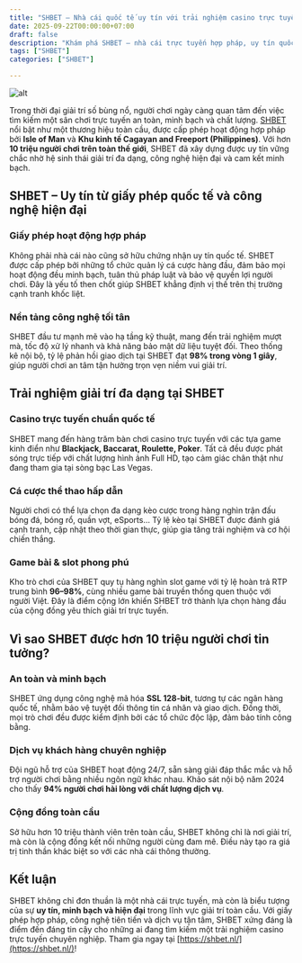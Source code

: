 ```yaml
---
title: "SHBET – Nhà cái quốc tế uy tín với trải nghiệm casino trực tuyến đỉnh cao"
date: 2025-09-22T00:00:00+07:00
draft: false
description: "Khám phá SHBET – nhà cái trực tuyến hợp pháp, uy tín quốc tế với hơn 10 triệu người chơi tin tưởng, mang đến trải nghiệm giải trí casino hiện đại."
tags: ["SHBET"]
categories: ["SHBET"]

---
```

![alt](https://i.postimg.cc/grFM74Ck/shbetnl.jpg)

Trong thời đại giải trí số bùng nổ, người chơi ngày càng quan tâm đến việc tìm kiếm một sân chơi trực tuyến an toàn, minh bạch và chất lượng. [SHBET](https://shbet.nl/) nổi bật như một thương hiệu toàn cầu, được cấp phép hoạt động hợp pháp bởi **Isle of Man** và **Khu kinh tế Cagayan and Freeport (Philippines)**. Với hơn **10 triệu người chơi trên toàn thế giới**, SHBET đã xây dựng được uy tín vững chắc nhờ hệ sinh thái giải trí đa dạng, công nghệ hiện đại và cam kết minh bạch.

## SHBET – Uy tín từ giấy phép quốc tế và công nghệ hiện đại

### Giấy phép hoạt động hợp pháp

Không phải nhà cái nào cũng sở hữu chứng nhận uy tín quốc tế. SHBET được cấp phép bởi những tổ chức quản lý cá cược hàng đầu, đảm bảo mọi hoạt động đều minh bạch, tuân thủ pháp luật và bảo vệ quyền lợi người chơi. Đây là yếu tố then chốt giúp SHBET khẳng định vị thế trên thị trường cạnh tranh khốc liệt.

### Nền tảng công nghệ tối tân

SHBET đầu tư mạnh mẽ vào hạ tầng kỹ thuật, mang đến trải nghiệm mượt mà, tốc độ xử lý nhanh và khả năng bảo mật dữ liệu tuyệt đối. Theo thống kê nội bộ, tỷ lệ phản hồi giao dịch tại SHBET đạt **98% trong vòng 1 giây**, giúp người chơi an tâm tận hưởng trọn vẹn niềm vui giải trí.

## Trải nghiệm giải trí đa dạng tại SHBET

### Casino trực tuyến chuẩn quốc tế

SHBET mang đến hàng trăm bàn chơi casino trực tuyến với các tựa game kinh điển như **Blackjack, Baccarat, Roulette, Poker**. Tất cả đều được phát sóng trực tiếp với chất lượng hình ảnh Full HD, tạo cảm giác chân thật như đang tham gia tại sòng bạc Las Vegas.

### Cá cược thể thao hấp dẫn

Người chơi có thể lựa chọn đa dạng kèo cược trong hàng nghìn trận đấu bóng đá, bóng rổ, quần vợt, eSports… Tỷ lệ kèo tại SHBET được đánh giá cạnh tranh, cập nhật theo thời gian thực, giúp gia tăng trải nghiệm và cơ hội chiến thắng.

### Game bài & slot phong phú

Kho trò chơi của SHBET quy tụ hàng nghìn slot game với tỷ lệ hoàn trả RTP trung bình **96–98%**, cùng nhiều game bài truyền thống quen thuộc với người Việt. Đây là điểm cộng lớn khiến SHBET trở thành lựa chọn hàng đầu của cộng đồng yêu thích giải trí trực tuyến.

## Vì sao SHBET được hơn 10 triệu người chơi tin tưởng?

### An toàn và minh bạch

SHBET ứng dụng công nghệ mã hóa **SSL 128-bit**, tương tự các ngân hàng quốc tế, nhằm bảo vệ tuyệt đối thông tin cá nhân và giao dịch. Đồng thời, mọi trò chơi đều được kiểm định bởi các tổ chức độc lập, đảm bảo tính công bằng.

### Dịch vụ khách hàng chuyên nghiệp

Đội ngũ hỗ trợ của SHBET hoạt động 24/7, sẵn sàng giải đáp thắc mắc và hỗ trợ người chơi bằng nhiều ngôn ngữ khác nhau. Khảo sát nội bộ năm 2024 cho thấy **94% người chơi hài lòng với chất lượng dịch vụ**.

### Cộng đồng toàn cầu

Sở hữu hơn 10 triệu thành viên trên toàn cầu, SHBET không chỉ là nơi giải trí, mà còn là cộng đồng kết nối những người cùng đam mê. Điều này tạo ra giá trị tinh thần khác biệt so với các nhà cái thông thường.

## Kết luận

SHBET không chỉ đơn thuần là một nhà cái trực tuyến, mà còn là biểu tượng của sự **uy tín, minh bạch và hiện đại** trong lĩnh vực giải trí toàn cầu. Với giấy phép hợp pháp, công nghệ tiên tiến và dịch vụ tận tâm, SHBET xứng đáng là điểm đến đáng tin cậy cho những ai đang tìm kiếm một trải nghiệm casino trực tuyến chuyên nghiệp. Tham gia ngay tại [https://shbet.nl/](https://shbet.nl/)!